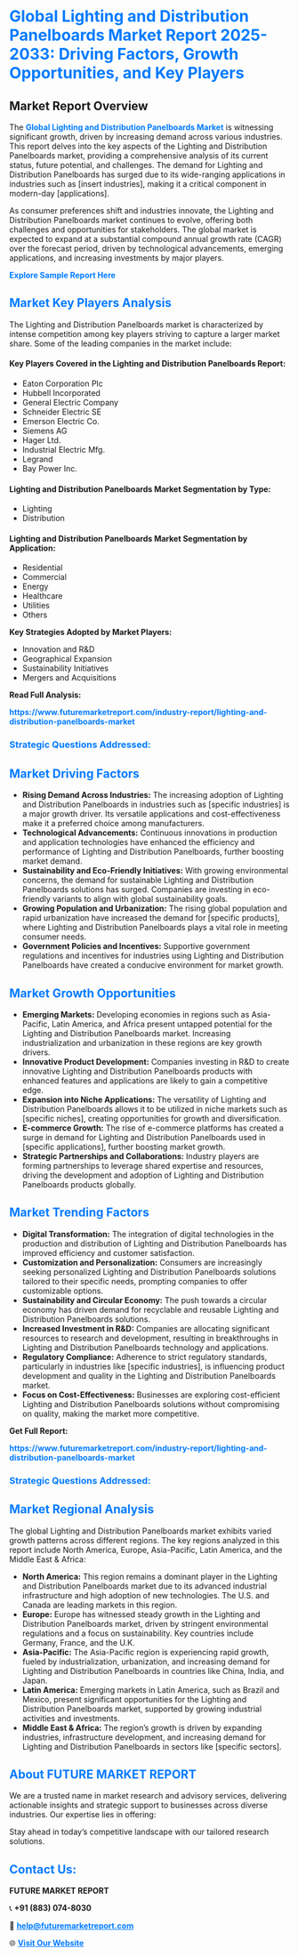 <h1 style="color: #007BFF;">Global Lighting and Distribution Panelboards Market Report 2025-2033: Driving Factors, Growth Opportunities, and Key Players</h1>

<section id="overview">
<h2>Market Report Overview</h2>
<p>The <a href="https://www.futuremarketreport.com/industry-report/lighting-and-distribution-panelboards-market" style="color: #007BFF; text-decoration: none;"><strong>Global Lighting and Distribution Panelboards Market</strong></a> is witnessing significant growth, driven by increasing demand across various industries. This report delves into the key aspects of the Lighting and Distribution Panelboards market, providing a comprehensive analysis of its current status, future potential, and challenges. The demand for Lighting and Distribution Panelboards has surged due to its wide-ranging applications in industries such as [insert industries], making it a critical component in modern-day [applications].</p>
<p>As consumer preferences shift and industries innovate, the Lighting and Distribution Panelboards market continues to evolve, offering both challenges and opportunities for stakeholders. The global market is expected to expand at a substantial compound annual growth rate (CAGR) over the forecast period, driven by technological advancements, emerging applications, and increasing investments by major players.</p>
</section>

<section id="overview">
<p><a href="https://www.futuremarketreport.com/request-sample/reportId=82066" style="color: #007BFF; text-decoration: none;"><strong>Explore Sample Report Here</strong></a></p>
</section>

<section id="key-players">
<h2 style="color: #007BFF;">Market Key Players Analysis</h2>
<p>The Lighting and Distribution Panelboards market is characterized by intense competition among key players striving to capture a larger market share. Some of the leading companies in the market include:</p>
<h4>Key Players Covered in the Lighting and Distribution Panelboards Report:</h4>
<ul><li>Eaton Corporation Plc</li><li>Hubbell Incorporated</li><li>General Electric Company</li><li>Schneider Electric SE</li><li>Emerson Electric Co.</li><li>Siemens AG</li><li>Hager Ltd.</li><li>Industrial Electric Mfg.</li><li>Legrand</li><li>Bay Power Inc.</li></ul>
<h4>Lighting and Distribution Panelboards Market Segmentation by Type:</h4>
<ul><li>Lighting</li><li>Distribution</li></ul>

<h4>Lighting and Distribution Panelboards Market Segmentation by Application:</h4>
<ul><li>Residential</li><li>Commercial</li><li>Energy</li><li>Healthcare</li><li>Utilities</li><li>Others</li></ul>
<p><strong>Key Strategies Adopted by Market Players:</strong></p>
<ul>
<li>Innovation and R&D</li>
<li>Geographical Expansion</li>
<li>Sustainability Initiatives</li>
<li>Mergers and Acquisitions</li>
</ul>
</section>

<section>
<p><strong>Read Full Analysis: </strong></p><a href="https://www.futuremarketreport.com/industry-report/lighting-and-distribution-panelboards-market" style="color: #007BFF; text-decoration: none;"><strong>https://www.futuremarketreport.com/industry-report/lighting-and-distribution-panelboards-market</strong></a>
<h3 style="color: #007BFF;">Strategic Questions Addressed:</h3>
</section>

<section id="driving-factors">
<h2 style="color: #007BFF;">Market Driving Factors</h2>
<ul>
<li><strong>Rising Demand Across Industries:</strong> The increasing adoption of Lighting and Distribution Panelboards in industries such as [specific industries] is a major growth driver. Its versatile applications and cost-effectiveness make it a preferred choice among manufacturers.</li>
<li><strong>Technological Advancements:</strong> Continuous innovations in production and application technologies have enhanced the efficiency and performance of Lighting and Distribution Panelboards, further boosting market demand.</li>
<li><strong>Sustainability and Eco-Friendly Initiatives:</strong> With growing environmental concerns, the demand for sustainable Lighting and Distribution Panelboards solutions has surged. Companies are investing in eco-friendly variants to align with global sustainability goals.</li>
<li><strong>Growing Population and Urbanization:</strong> The rising global population and rapid urbanization have increased the demand for [specific products], where Lighting and Distribution Panelboards plays a vital role in meeting consumer needs.</li>
<li><strong>Government Policies and Incentives:</strong> Supportive government regulations and incentives for industries using Lighting and Distribution Panelboards have created a conducive environment for market growth.</li>
</ul>
</section>

<section id="growth-opportunities">
<h2 style="color: #007BFF;">Market Growth Opportunities</h2>
<ul>
<li><strong>Emerging Markets:</strong> Developing economies in regions such as Asia-Pacific, Latin America, and Africa present untapped potential for the Lighting and Distribution Panelboards market. Increasing industrialization and urbanization in these regions are key growth drivers.</li>
<li><strong>Innovative Product Development:</strong> Companies investing in R&D to create innovative Lighting and Distribution Panelboards products with enhanced features and applications are likely to gain a competitive edge.</li>
<li><strong>Expansion into Niche Applications:</strong> The versatility of Lighting and Distribution Panelboards allows it to be utilized in niche markets such as [specific niches], creating opportunities for growth and diversification.</li>
<li><strong>E-commerce Growth:</strong> The rise of e-commerce platforms has created a surge in demand for Lighting and Distribution Panelboards used in [specific applications], further boosting market growth.</li>
<li><strong>Strategic Partnerships and Collaborations:</strong> Industry players are forming partnerships to leverage shared expertise and resources, driving the development and adoption of Lighting and Distribution Panelboards products globally.</li>
</ul>
</section>

<section id="trending-factors">
<h2 style="color: #007BFF;">Market Trending Factors</h2>
<ul>
<li><strong>Digital Transformation:</strong> The integration of digital technologies in the production and distribution of Lighting and Distribution Panelboards has improved efficiency and customer satisfaction.</li>
<li><strong>Customization and Personalization:</strong> Consumers are increasingly seeking personalized Lighting and Distribution Panelboards solutions tailored to their specific needs, prompting companies to offer customizable options.</li>
<li><strong>Sustainability and Circular Economy:</strong> The push towards a circular economy has driven demand for recyclable and reusable Lighting and Distribution Panelboards solutions.</li>
<li><strong>Increased Investment in R&D:</strong> Companies are allocating significant resources to research and development, resulting in breakthroughs in Lighting and Distribution Panelboards technology and applications.</li>
<li><strong>Regulatory Compliance:</strong> Adherence to strict regulatory standards, particularly in industries like [specific industries], is influencing product development and quality in the Lighting and Distribution Panelboards market.</li>
<li><strong>Focus on Cost-Effectiveness:</strong> Businesses are exploring cost-efficient Lighting and Distribution Panelboards solutions without compromising on quality, making the market more competitive.</li>
</ul>
</section>

<section>
<p><strong>Get Full Report: </strong></p><a href="https://www.futuremarketreport.com/industry-report/lighting-and-distribution-panelboards-market" style="color: #007BFF; text-decoration: none;"><strong>https://www.futuremarketreport.com/industry-report/lighting-and-distribution-panelboards-market</strong></a>
<h3 style="color: #007BFF;">Strategic Questions Addressed:</h3>
</section>


<section id="regional-analysis">
<h2 style="color: #007BFF;">Market Regional Analysis</h2>
<p>The global Lighting and Distribution Panelboards market exhibits varied growth patterns across different regions. The key regions analyzed in this report include North America, Europe, Asia-Pacific, Latin America, and the Middle East & Africa:</p>
<ul>
<li><strong>North America:</strong> This region remains a dominant player in the Lighting and Distribution Panelboards market due to its advanced industrial infrastructure and high adoption of new technologies. The U.S. and Canada are leading markets in this region.</li>
<li><strong>Europe:</strong> Europe has witnessed steady growth in the Lighting and Distribution Panelboards market, driven by stringent environmental regulations and a focus on sustainability. Key countries include Germany, France, and the U.K.</li>
<li><strong>Asia-Pacific:</strong> The Asia-Pacific region is experiencing rapid growth, fueled by industrialization, urbanization, and increasing demand for Lighting and Distribution Panelboards in countries like China, India, and Japan.</li>
<li><strong>Latin America:</strong> Emerging markets in Latin America, such as Brazil and Mexico, present significant opportunities for the Lighting and Distribution Panelboards market, supported by growing industrial activities and investments.</li>
<li><strong>Middle East & Africa:</strong> The region’s growth is driven by expanding industries, infrastructure development, and increasing demand for Lighting and Distribution Panelboards in sectors like [specific sectors].</li>
</ul>
</section>

<footer>
<h2 style="color: #007BFF;">About FUTURE MARKET REPORT</h2>
<p>We are a trusted name in market research and advisory services, delivering actionable insights and strategic support to businesses across diverse industries. Our expertise lies in offering:</p>

<p>Stay ahead in today’s competitive landscape with our tailored research solutions.</p>

<h2 style="color: #007BFF;">Contact Us:</h2>
<p><strong>FUTURE MARKET REPORT</strong></p>
<p>📞 <strong>+91 (883) 074-8030</strong></p>
<p>📧 <strong><a href="mailto:help@futuremarketreport.com" style="color: #007BFF;">help@futuremarketreport.com</a></strong></p>
<p>🌐 <strong><a href="https://www.futuremarketreport.com/" style="color: #007BFF;">Visit Our Website</a></strong></p>
</footer>